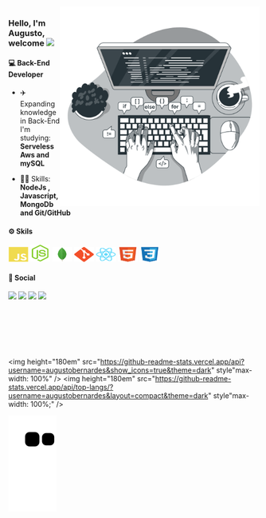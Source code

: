 <img align="right" src="https://raw.githubusercontent.com/GilbertoASJ/GilbertoASJ/master/Code%20typing-bro.png" max-width="400px" width="400px" align="right">

<h3 align="left"> Hello, I'm Augusto, welcome <img src="https://media.giphy.com/media/hvRJCLFzcasrR4ia7z/giphy.gif" width="30px"></h3>

<h4>💻 Back-End Developer</h4>

- <p>✈️ Expanding knowledge in Back-End <br> I'm studying: <strong>Serveless Aws and mySQL</strong><br></p>
- <p>👨‍💻 Skills: <strong> NodeJs , Javascript, MongoDb and Git/GitHub </strong><br></p>
<h4>⚙️ Skils</h4>
<div>
  <img  alt="My-Js" height="30" width="40" src="https://raw.githubusercontent.com/devicons/devicon/master/icons/javascript/javascript-plain.svg">
  <img  alt="My-CSS" height="35" width="40" src="https://raw.githubusercontent.com/devicons/devicon/master/icons/nodejs/nodejs-original.svg">
  <img  alt="My-Git" height="30" width="40" src="https://raw.githubusercontent.com/devicons/devicon/master/icons/mongodb/mongodb-original.svg">
  <img  alt="My-Git" height="30" width="40" src="https://raw.githubusercontent.com/devicons/devicon/master/icons/git/git-original.svg">
  <img  alt="My-React" height="30" width="40" src="https://raw.githubusercontent.com/devicons/devicon/master/icons/react/react-original.svg">
  <img  alt="My-HTML" height="30" width="40" src="https://raw.githubusercontent.com/devicons/devicon/master/icons/html5/html5-original.svg">
  <img  alt="My-CSS" height="30" width="40" src="https://raw.githubusercontent.com/devicons/devicon/master/icons/css3/css3-original.svg">

</div>

<h4>📱 Social </h4>
<a href="https://www.instagram.com/augusto_dev/" target="_blank"><img src="https://img.shields.io/badge/-Instagram-%23E4405F?style=for-the-badge&logo=instagram&logoColor=white" target="_blank"></a>
  <a href = "mailto:augustobdev@outlook.com"><img src="https://img.shields.io/badge/-Gmail-%23333?style=for-the-badge&logo=gmail&logoColor=white" target="_blank"></a>
  <a href="https://www.linkedin.com/in/augusto-bernardes-a53b291bb/" target="_blank"><img src="https://img.shields.io/badge/-LinkedIn-%230077B5?style=for-the-badge&logo=linkedin&logoColor=white" target="_blank"></a> 
 <a href="https://www.youtube.com/channel/UCGZMgoM8XlEO-DLX_jARlYA" target="_blank"><img src="https://img.shields.io/badge/YouTube-FF0000?style=for-the-badge&logo=youtube&logoColor=white" target="_blank"></a> 

<br><br><br><br><br>
<div style:"display: flex; flex-direction:row;">

  <img height="180em" src="https://github-readme-stats.vercel.app/api?username=augustobernardes&show_icons=true&theme=dark" style"max-width: 100%" />
  <img height="180em" src="https://github-readme-stats.vercel.app/api/top-langs/?username=augustobernardes&layout=compact&theme=dark" style"max-width:  100%;" />

</div>
 
<div> 
 
  ![Snake animation](https://github.com/AugustoBernardes/AugustoBernardes/blob/output/github-contribution-grid-snake.svg)
 
</div>
 
